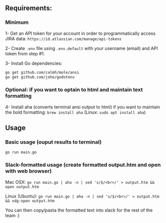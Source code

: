 ## Requirements:

### Minimum

1- Get an API token for your account in order to programmatically access JIRA data: `https://id.atlassian.com/manage/api-tokens`

2- Create `.env` file using `.env.default` with your username (email) and API token from step #1.

3- Install Go dependencies:

``` sh
go get github.com/calmh/mole/ansi
go get github.com/joho/godotenv
```

### Optional: if you want to optain to html and maintain text formatting

4- Install aha (converts terminal ansi output to html) if you want to maintain the bold formatting: `brew install aha` (Linux: `sudo apt install aha`)

## Usage

### Basic usage (ouput results to terminal)

`go run main.go`

### Slack-formatted usage (create formatted output.htm and open with web browser)

Mac OSX: `go run main.go | aha -n | sed 's/$/<br>/' > output.htm && open output.htm`

Linux (Ubuntu): `go run main.go | aha -n | sed 's/$/<br>/' > output.htm && xdg-open output.htm`

You can then copy/pasta the formatted text into slack for the rest of the team :)
